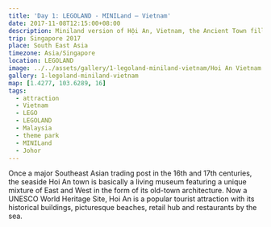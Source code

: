 ```yaml
---
title: 'Day 1: LEGOLAND - MINILand – Vietnam'
date: 2017-11-08T12:15:00+08:00
description: Miniland version of Hội An, Vietnam, the Ancient Town filled with yellow houses rich in traditional motifs and one of the UNESCO World Heritage Site.
trip: Singapore 2017
place: South East Asia
timezone: Asia/Singapore
location: LEGOLAND
image: ../../assets/gallery/1-legoland-miniland-vietnam/Hoi An Vietnam.jpeg
gallery: 1-legoland-miniland-vietnam
map: [1.4277, 103.6289, 16]
tags:
  - attraction
  - Vietnam
  - LEGO
  - LEGOLAND
  - Malaysia
  - theme park
  - MINILand
  - Johor
---
```


Once a major Southeast Asian trading post in the 16th and 17th centuries, the seaside Hoi An town is basically a living museum featuring a unique mixture of East and West in the form of its old-town architecture. Now a UNESCO World Heritage Site, Hoi An is a popular tourist attraction with its historical buildings, picturesque beaches, retail hub and restaurants by the sea.
